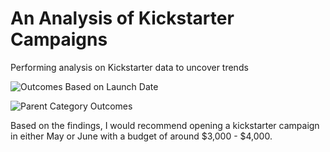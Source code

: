 # An Analysis of Kickstarter Campaigns
Performing analysis on Kickstarter data to uncover trends

![Outcomes Based on Launch Date](kickstarter-analysis/Resources/Outcomes%Basec%on%Launch%Date.png)

![Parent Category Outcomes](file:///C:/Users/pyrat/OneDrive/Desktop/Classwork/Crowdfunding%20Analysis/Parent%20Category%20Outcomes.png)

Based on the findings, I would recommend opening a kickstarter campaign in either May or June with a budget of around $3,000 - $4,000.
